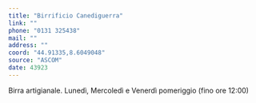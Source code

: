 ```yaml
---
title: "Birrificio Canediguerra"
link: ""
phone: "0131 325438"
mail: ""
address: ""
coord: "44.91335,8.6049048"
source: "ASCOM"
date: 43923
---
```


Birra artigianale. Lunedì, Mercoledì e Venerdì
pomeriggio (fino ore 12:00)
